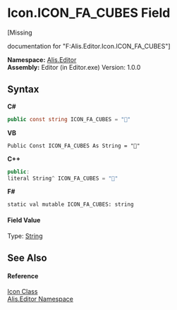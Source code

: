 # Icon.ICON_FA_CUBES Field
 

\[Missing <summary> documentation for "F:Alis.Editor.Icon.ICON_FA_CUBES"\]

**Namespace:**&nbsp;<a href="b150ade4-39de-a232-5f06-d3cdc1b2c538">Alis.Editor</a><br />**Assembly:**&nbsp;Editor (in Editor.exe) Version: 1.0.0

## Syntax

**C#**<br />
``` C#
public const string ICON_FA_CUBES = ""
```

**VB**<br />
``` VB
Public Const ICON_FA_CUBES As String = ""
```

**C++**<br />
``` C++
public:
literal String^ ICON_FA_CUBES = ""
```

**F#**<br />
``` F#
static val mutable ICON_FA_CUBES: string
```


#### Field Value
Type: <a href="https://docs.microsoft.com/dotnet/api/system.string" target="_blank">String</a>

## See Also


#### Reference
<a href="cc0f883c-67f8-f772-c6d7-a60b129f22a7">Icon Class</a><br /><a href="b150ade4-39de-a232-5f06-d3cdc1b2c538">Alis.Editor Namespace</a><br />